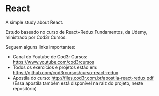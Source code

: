 # React
A simple study about React.

Estudo baseado no curso de React+Redux:Fundamentos, da Udemy, ministrado por Cod3r Cursos.

Seguem alguns links importantes:

- Canal do Youtube de Cod3r Cursos: https://www.youtube.com/cod3rcursos
- Todos os exercícios e projetos estão em: https://github.com/cod3rcursos/curso-react-redux
- Apostila do curso: http://files.cod3r.com.br/apostila-react-redux.pdf (Essa apostila também está disponível na raiz do projeto, neste repositório)
